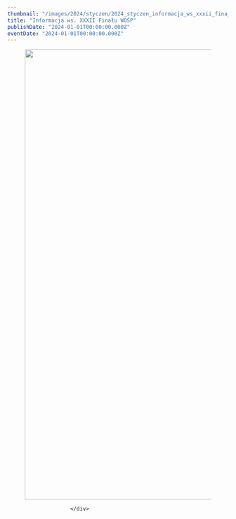 ```yaml
---
thumbnail: "/images/2024/styczen/2024_styczen_informacja_ws_xxxii_fina_u_wo_p_2024_01_informacja_ws_xxxii_fina_u_wo_p_Dodaj-podtytul-724x1024.jpg"
title: "Informacja ws. XXXII Finału WOŚP"
publishDate: "2024-01-01T00:00:00.000Z"
eventDate: "2024-01-01T00:00:00.000Z"
---
```


<div class="entry-content">
							
							
<figure class="wp-block-image size-large"><a href="http://mgok-zawichost.pl/wp-content/uploads/2024/01/Dodaj-podtytul.jpg"><img fetchpriority="high" decoding="async" width="724" height="1024" src="/images/2024/styczen/2024_styczen_informacja_ws_xxxii_fina_u_wo_p_2024_01_informacja_ws_xxxii_fina_u_wo_p_Dodaj-podtytul-724x1024.jpg" alt="" class="wp-image-10245" srcset="/images/2024/styczen/2024_styczen_informacja_ws_xxxii_fina_u_wo_p_2024_01_informacja_ws_xxxii_fina_u_wo_p_Dodaj-podtytul-724x1024.jpg 724w, /images/2024/styczen/Dodaj-podtytul-212x300.jpg 212w, /images/2024/styczen/Dodaj-podtytul-768x1086.jpg 768w, /images/2024/styczen/Dodaj-podtytul-1086x1536.jpg 1086w, /images/2024/styczen/Dodaj-podtytul.jpg 1414w" sizes="(max-width: 724px) 100vw, 724px"></a></figure>
						
						</div>
